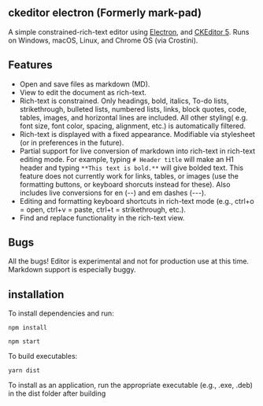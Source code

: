 ## ckeditor electron (Formerly mark-pad)

A simple constrained-rich-text editor using [Electron](https://www.electronjs.org/), and [CKEditor 5](https://github.com/ckeditor/ckeditor5). Runs on Windows, macOS, Linux, and Chrome OS (via Crostini).

## Features

*   Open and save files as markdown (MD).
*   View to edit the document as rich-text.
*   Rich-text is constrained. Only headings, bold, italics, To-do lists, strikethrough, bulleted lists, numbered lists, links, block quotes, code, tables, images, and horizontal lines are included. All other styling( e.g. font size, font color, spacing, alignment, etc.) is automatically filtered.
*   Rich-text is displayed with a fixed appearance. Modifiable via stylesheet (or in preferences in the future).
*   Partial support for live conversion of markdown into rich-text in rich-text editing mode. For example, typing `# Header title` will make an H1 header and typing `**This text is bold.**` will give bolded text. This feature does not currently work for links, tables, or images (use the formatting buttons, or keyboard shorcuts instead for these). Also includes live conversions for en (--) and em dashes (---).
*   Editing and formatting keyboard shortcuts in rich-text mode (e.g., ctrl+o = open, ctrl+v = paste, ctrl+t = strikethrough, etc.).
*   Find and replace functionality in the rich-text view.

## Bugs

All the bugs! Editor is experimental and not for production use at this time. Markdown support is especially buggy.

## installation

To install dependencies and run:

`npm install`

`npm start`

To build executables:

`yarn dist`

To install as an application, run the appropriate executable (e.g., .exe, .deb) in the dist folder after building